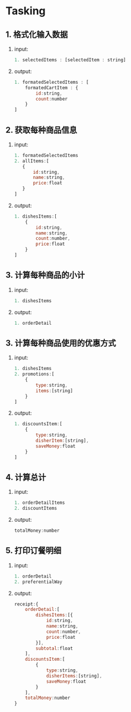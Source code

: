 # Tasking

## 1. 格式化输入数据

1. input:
    ```javascript
    1. selectedItems : [selectedItem : string]
    ```
1. output:
    ```javascript
    1. formatedSelectedItems : [
        formatedCartItem : {
            id:string, 
            count:number
        }
    ]
    ```

## 2. 获取每种商品信息

1. input:
     ```javascript
    1. formatedSelectedItems
    2. allItems:[
        {
            id:string, 
            name:string, 
            price:float
        }
    ]
    ```
2. output:
    ```javascript
    1. dishesItems:[
        {
            id:string, 
            name:string, 
            count:number, 
            price:float
        }
    ]
    ```

## 3. 计算每种商品的小计

1. input:
     ```javascript
    1. dishesItems
    ```
2. output:
     ```javascript
    1. orderDetail
    ```

## 3. 计算每种商品使用的优惠方式

1. input:
    ```javascript
    1. dishesItems
    2. promotions:[
        {
            type:string,
            items:[string]
        }
    ]
    ```
2. output:
    ```javascript
    1. discountsItem:[
        {
            type:string,
            disherItem:[string],
            saveMoney:float
        }
    ]
    ```

## 4. 计算总计

1. input:
     ```javascript
     1. orderDetailItems
     2. discountItems
     ```
2. output:
    ```javascript
    totalMoney:number
    ```

## 5. 打印订餐明细

1. input:
     ```javascript
     1. orderDetail
     2. preferentialWay
     ```
2. output:

    ```javascript
    receipt:{
        orderDetail:[
            dishesItems:[{
                id:string,
                name:string,
                count:number,
                price:float
            }],
            subtotal:float
        ],
        discountsItem:[
            {
                type:string,
                disherItems:[string],
                saveMoney:float
            }
        ],
        totalMoney:number
    }
    ```